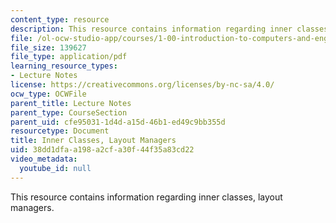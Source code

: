 ```yaml
---
content_type: resource
description: This resource contains information regarding inner classes, layout managers.
file: /ol-ocw-studio-app/courses/1-00-introduction-to-computers-and-engineering-problem-solving-spring-2012/38dd1dfaa198a2cfa30f44f35a83cd22_MIT1_00S12_Lec_19.pdf
file_size: 139627
file_type: application/pdf
learning_resource_types:
- Lecture Notes
license: https://creativecommons.org/licenses/by-nc-sa/4.0/
ocw_type: OCWFile
parent_title: Lecture Notes
parent_type: CourseSection
parent_uid: cfe95031-1d4d-a15d-46b1-ed49c9bb355d
resourcetype: Document
title: Inner Classes, Layout Managers
uid: 38dd1dfa-a198-a2cf-a30f-44f35a83cd22
video_metadata:
  youtube_id: null
---
```

This resource contains information regarding inner classes, layout managers.